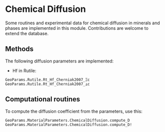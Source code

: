 # Chemical Diffusion

Some routines and experimental data for chemical diffusion in minerals and phases are implemented in this module. Contributions are welcome to extend the database.

## Methods
The following diffusion parameters are implemented:

- Hf in Rutile:
```@docs
GeoParams.Rutile.Rt_Hf_Cherniak2007_Ξc
GeoParams.Rutile.Rt_Hf_Cherniak2007_⊥c
```

## Computational routines
To compute the diffusion coefficient from the parameters, use this:
```@docs
GeoParams.MaterialParameters.ChemicalDiffusion.compute_D
GeoParams.MaterialParameters.ChemicalDiffusion.compute_D!
```
